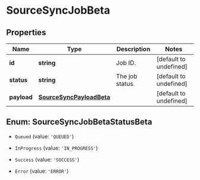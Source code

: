 # SourceSyncJobBeta

## Properties

Name | Type | Description | Notes
------------ | ------------- | ------------- | -------------
**id** | **string** | Job ID. | [default to undefined]
**status** | **string** | The job status. | [default to undefined]
**payload** | [**SourceSyncPayloadBeta**](SourceSyncPayloadBeta.md) |  | [default to undefined]



## Enum: SourceSyncJobBetaStatusBeta


* `Queued` (value: `'QUEUED'`)

* `InProgress` (value: `'IN_PROGRESS'`)

* `Success` (value: `'SUCCESS'`)

* `Error` (value: `'ERROR'`)



